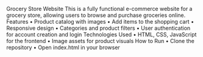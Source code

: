 Grocery Store Website
This is a fully functional e-commerce website for a grocery store, allowing users to browse and purchase groceries online.
Features
•	Product catalog with images
•	Add items to the shopping cart
•	Responsive design
•	Categories and product filters
•	User authentication for account creation and login
Technologies Used
•	HTML, CSS, JavaScript for the frontend
•	Image assets for product visuals
How to Run
•	Clone the repository
•	Open index.html in your browser

